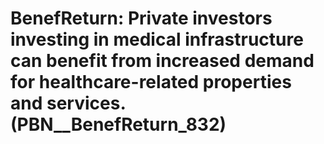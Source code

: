 # BenefReturn: __Private investors investing in medical infrastructure can benefit from increased demand for healthcare-related properties and services.__ (PBN__BenefReturn_832)

